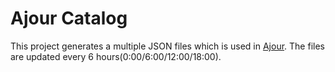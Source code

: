 # Ajour Catalog
This project generates a multiple JSON files which is used in [Ajour](https://github.com/ajour/ajour/). The files are updated every 6 hours(0:00/6:00/12:00/18:00).
